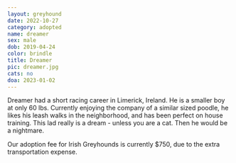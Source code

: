 ```yaml
---
layout: greyhound
date: 2022-10-27
category: adopted
name: dreamer
sex: male
dob: 2019-04-24
color: brindle
title: Dreamer
pic: dreamer.jpg
cats: no
doa: 2023-01-02
---
```

Dreamer had a short racing career in Limerick, Ireland. He is a smaller boy at only 60 lbs.  Currently enjoying the company of a similar sized poodle, he likes his leash walks in the neighborhood, and has been perfect on house training.  This lad really is a dream - unless you are a cat.  Then he would be a nightmare. 


Our adoption fee for Irish Greyhounds is currently $750, due to the extra transportation expense. 

